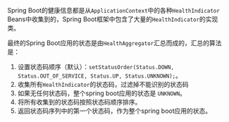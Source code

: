 Spring Boot的健康信息都是从`ApplicationContext`中的各种`HealthIndicator`
Beans中收集到的，Spring Boot框架中包含了大量的`HealthIndicator`的实现类。

最终的Spring Boot应用的状态是由`HealthAggregator`汇总而成的，汇总的算法是：

1. 设置状态码顺序（默认）：`setStatusOrder(Status.DOWN, Status.OUT_OF_SERVICE, Status.UP, Status.UNKNOWN);`。
2. 收集所有`HealthIndicator`的状态码，过滤掉不能识别的状态码
3. 如果无任何状态码，整个spring boot应用的状态是 `UNKNOWN`。
4. 将所有收集到的状态码按照状态码顺序排序。
5. 返回状态码序列中的第一个状态码，作为整个spring boot应用的状态。